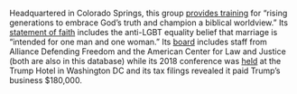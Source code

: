 Headquartered in Colorado Springs, this group [provides training](https://www.summit.org/about/) for “rising generations to embrace God’s truth and champion a biblical worldview.” Its [statement of faith](https://www.summit.org/about/statement-of-faith/) includes the anti-LGBT equality belief that marriage is “intended for one man and one woman.” Its [board](https://www.summit.org/about/board/) includes staff from Alliance Defending Freedom and the American Center for Law and Justice (both are also in this database) while its 2018 conference was [held](https://twitter.com/Z_Everson/status/1314663473817808897) at the Trump Hotel in Washington DC and its tax filings revealed it paid Trump’s business $180,000.

